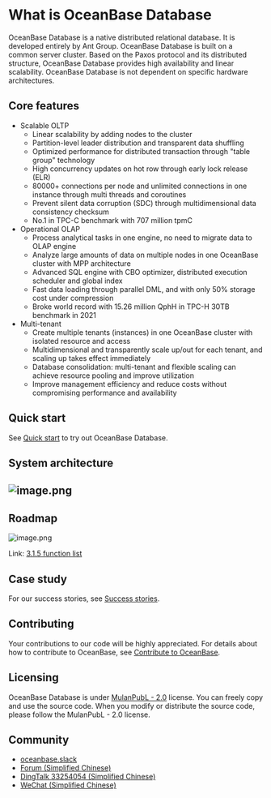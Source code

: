 # What is OceanBase Database
OceanBase Database is a native distributed relational database. It is developed entirely by Ant Group. OceanBase Database is built on a common server cluster. Based on the Paxos protocol and its distributed structure, OceanBase Database provides high availability and linear scalability. OceanBase Database is not dependent on specific hardware architectures.

## Core features

- Scalable OLTP
   - Linear scalability by adding nodes to the cluster
   - Partition-level leader distribution and transparent data shuffling 
   - Optimized performance for distributed transaction through "table group" technology
   - High concurrency updates on hot row through early lock release (ELR)
   - 80000+ connections per node and unlimited connections in one instance through multi threads and coroutines
   - Prevent silent data corruption (SDC) through multidimensional data consistency checksum
   - No.1 in TPC-C benchmark with 707 million tpmC
- Operational OLAP
   - Process analytical tasks in one engine, no need to migrate data to OLAP engine
   - Analyze large amounts of data on multiple nodes in one OceanBase cluster with MPP architecture
   - Advanced SQL engine with CBO optimizer, distributed execution scheduler and global index
   - Fast data loading through parallel DML, and with only 50% storage cost under compression
   - Broke world record with 15.26 million QphH in TPC-H 30TB benchmark in 2021
- Multi-tenant
   - Create multiple tenants (instances) in one OceanBase cluster with isolated resource and access
   - Multidimensional and transparently scale up/out for each tenant, and scaling up takes effect immediately
   - Database consolidation: multi-tenant and flexible scaling can achieve resource pooling and improve utilization
   - Improve management efficiency and reduce costs without compromising performance and availability

## Quick start
See [Quick start](https://open.oceanbase.com/quickStart) to try out OceanBase Database.

## System architecture

## ![image.png](https://cdn.nlark.com/yuque/0/2022/png/106206/1660643534074-2649c2e4-473a-4d07-8021-d8d1a2b2da49.png#clientId=u5d9acd3a-25ad-4&crop=0&crop=0&crop=1&crop=1&from=paste&height=1101&id=u46f6dd09&margin=%5Bobject%20Object%5D&name=image.png&originHeight=1101&originWidth=1746&originalType=binary&ratio=1&rotation=0&showTitle=false&size=130476&status=done&style=none&taskId=ud87a5d0f-5140-45f2-9274-c8375b3c7c0&title=&width=1746)

## Roadmap

![image.png](https://cdn.nlark.com/yuque/0/2022/png/106206/1660643534293-a5f53258-a9ac-462c-b9fd-9832901853c2.png#clientId=u5d9acd3a-25ad-4&crop=0&crop=0&crop=1&crop=1&from=paste&height=352&id=u0f71535e&margin=%5Bobject%20Object%5D&name=image.png&originHeight=528&originWidth=1683&originalType=binary&ratio=1&rotation=0&showTitle=false&size=719961&status=done&style=none&taskId=u676e97dd-1309-42b9-b380-a423c27199c&title=&width=1122)

Link: [3.1.5 function list](https://github.com/oceanbase/oceanbase/milestone/6)

## Case study
For our success stories, see [Success stories](https://www.oceanbase.com/en/customer/home).

## Contributing
Your contributions to our code will be highly appreciated. For details about how to contribute to OceanBase, see [Contribute to OceanBase](https://github.com/oceanbase/oceanbase/wiki/Contribute-to-OceanBase).

## Licensing
OceanBase Database is under [MulanPubL - 2.0](http://license.coscl.org.cn/MulanPubL-2.0/#english) license. You can freely copy and use the source code. When you modify or distribute the source code, please follow the MulanPubL - 2.0 license.

## Community

- [oceanbase.slack](https://oceanbase.slack.com/)
- [Forum (Simplified Chinese)](https://ask.oceanbase.com/)
- [DingTalk 33254054 (Simplified Chinese)](https://h5.dingtalk.com/circle/healthCheckin.html?corpId=ding12cfbe0afb058f3cde5ce625ff4abdf6&53108=bb418&cbdbhh=qwertyuiop&origin=1)
- [WeChat (Simplified Chinese)](https://gw.alipayobjects.com/zos/oceanbase/0a69627f-8005-4c46-be1f-aac7a2b85c13/image/2022-03-01/85d42796-4e22-463a-9658-57402d7b9bc3.png)
